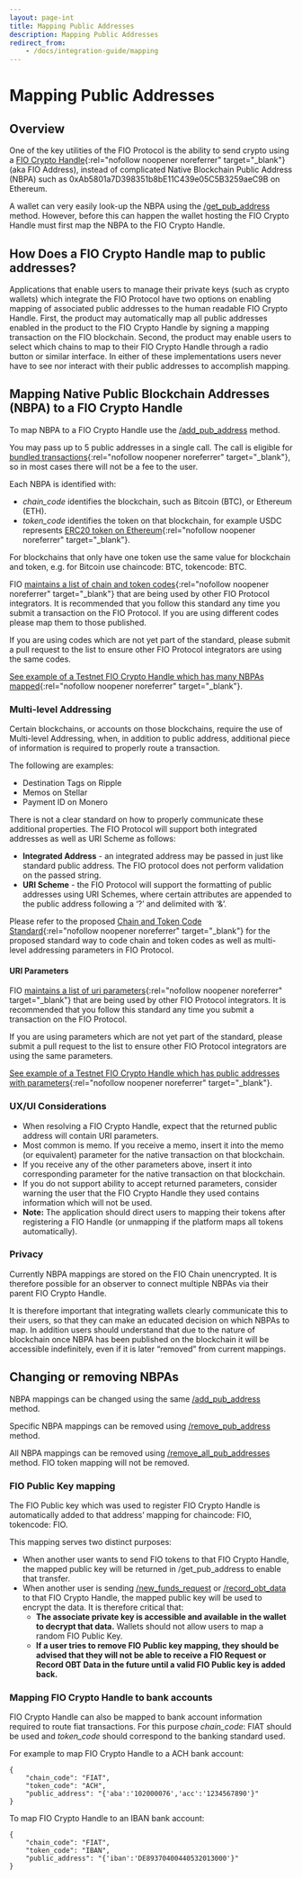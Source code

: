 ```yaml
---
layout: page-int
title: Mapping Public Addresses
description: Mapping Public Addresses
redirect_from:
    - /docs/integration-guide/mapping
---
```


# Mapping Public Addresses

## Overview

One of the key utilities of the FIO Protocol is the ability to send crypto using a [FIO Crypto Handle](https://kb.fioprotocol.io/fio-protocol/fio-addresses){:rel="nofollow noopener noreferrer" target="_blank"} (aka FIO Address), instead of complicated Native Blockchain Public Address (NBPA) such as 0xAb5801a7D398351b8bE11C439e05C5B3259aeC9B on Ethereum.

A wallet can very easily look-up the NBPA using the [/get_pub_address]({{site.baseurl}}/pages/api/fio-api/#post-/get_pub_address) method. However, before this can happen the wallet hosting the FIO Crypto Handle must first map the NBPA to the FIO Crypto Handle.

## How Does a FIO Crypto Handle map to public addresses?

Applications that enable users to manage their private keys (such as crypto wallets) which integrate the FIO Protocol have two options on enabling mapping of associated public addresses to the human readable FIO Crypto Handle.  First, the product may automatically map all public addresses enabled in the product to the FIO Crypto Handle by signing a mapping transaction on the FIO blockchain.  Second, the product may enable users to select which chains to map to their FIO Crypto Handle through a radio button or similar interface.  In either of these implementations users never have to see nor interact with their public addresses to accomplish mapping.

## Mapping Native Public Blockchain Addresses (NBPA) to a FIO Crypto Handle

To map NBPA to a FIO Crypto Handle use the [/add_pub_address]({{site.baseurl}}/pages/api/fio-api/#options-addaddress) method.

You may pass up to 5 public addresses in a single call. The call is eligible for [bundled transactions](https://kb.fioprotocol.io/fio-protocol/fio-addresses/bundling-and-fees){:rel="nofollow noopener noreferrer" target="_blank"}, so in most cases there will not be a fee to the user.

Each NBPA is identified with:

* *chain_code* identifies the blockchain, such as Bitcoin (BTC), or Ethereum (ETH).
* *token_code* identifies the token on that blockchain, for example USDC represents [ERC20 token on Ethereum](https://etherscan.io/token/0xa0b86991c6218b36c1d19d4a2e9eb0ce3606eb48){:rel="nofollow noopener noreferrer" target="_blank"}.

For blockchains that only have one token use the same value for blockchain and token, e.g. for Bitcoin use chaincode: BTC, tokencode: BTC.

FIO [maintains a list of chain and token codes](https://github.com/fioprotocol/fips/blob/master/fip-0015.md){:rel="nofollow noopener noreferrer" target="_blank"} that are being used by other FIO Protocol integrators. It is recommended that you follow this standard any time you submit a transaction on the FIO Protocol. If you are using different codes please map them to those published.

If you are using codes which are not yet part of the standard, please submit a pull request to the list to ensure other FIO Protocol integrators are using the same codes.

[See example of a Testnet FIO Crypto Handle which has many NBPAs mapped](https://fio-test.bloks.io/address/map1@mappedaddresses){:rel="nofollow noopener noreferrer" target="_blank"}.

### Multi-level Addressing

Certain blockchains, or accounts on those blockchains, require the use of Multi-level Addressing, when, in addition to public address, additional piece of information is required to properly route a transaction.

The following are examples:

* Destination Tags on Ripple
* Memos on Stellar
* Payment ID on Monero

There is not a clear standard on how to properly communicate these additional properties. The FIO Protocol will support both integrated addresses as well as URI Scheme as follows:

* **Integrated Address** - an integrated address may be passed in just like standard public address. The FIO protocol does not perform validation on the passed string.
* **URI Scheme** - the FIO Protocol will support the formatting of public addresses using URI Schemes, where certain attributes are appended to the public address following a ‘?’ and delimited with ‘&’.

Please refer to the proposed [Chain and Token Code Standard](https://github.com/fioprotocol/fips/blob/master/fip-0015.md){:rel="nofollow noopener noreferrer" target="_blank"} for the proposed standard way to code chain and token codes as well as multi-level addressing parameters in FIO Protocol.

#### URI Parameters

FIO [maintains a list of uri parameters](https://github.com/fioprotocol/fips/blob/master/fip-0015.md){:rel="nofollow noopener noreferrer" target="_blank"} that are being used by other FIO Protocol integrators. It is recommended that you follow this standard any time you submit a transaction on the FIO Protocol.

If you are using parameters which are not yet part of the standard, please submit a pull request to the list to ensure other FIO Protocol integrators are using the same parameters.

[See example of a Testnet FIO Crypto Handle which has public addresses with parameters](https://fio.bloks.io/address/multilevel@fiotest){:rel="nofollow noopener noreferrer" target="_blank"}.

### UX/UI Considerations

* When resolving a FIO Crypto Handle, expect that the returned public address will contain URI parameters.
* Most common is memo. If you receive a memo, insert it into the memo (or equivalent) parameter for the native transaction on that blockchain.
* If you receive any of the other parameters above, insert it into corresponding parameter for the native transaction on that blockchain.
* If you do not support ability to accept returned parameters, consider warning the user that the FIO Crypto Handle they used contains information which will not be used.
* **Note:** The application should direct users to mapping their tokens after registering a FIO Handle (or unmapping if the platform maps all tokens automatically).

### Privacy

Currently NBPA mappings are stored on the FIO Chain unencrypted. It is therefore possible for an observer to connect multiple NBPAs via their parent FIO Crypto Handle.

It is therefore important that integrating wallets clearly communicate this to their users, so that they can make an educated decision on which NBPAs to map. In addition users should understand that due to the nature of blockchain once NBPA has been published on the blockchain it will be accessible indefinitely, even if it is later “removed” from current mappings.

## Changing or removing NBPAs

NBPA mappings can be changed using the same [/add_pub_address]({{site.baseurl}}/pages/api/fio-api/#options-addaddress) method.

Specific NBPA mappings can be removed using [/remove_pub_address]({{site.baseurl}}/pages/api/fio-api/#options-remaddress) method.

All NBPA mappings can be removed using [/remove_all_pub_addresses]({{site.baseurl}}/pages/api/fio-api/#options-remalladdr) method. FIO token mapping will not be removed.

### FIO Public Key mapping

The FIO Public key which was used to register FIO Crypto Handle is automatically added to that address’ mapping for chaincode: FIO, tokencode: FIO.

This mapping serves two distinct purposes:

* When another user wants to send FIO tokens to that FIO Crypto Handle, the mapped public key will be returned in /get_pub_address to enable that transfer.
* When another user is sending [/new_funds_request]({{site.baseurl}}/pages/api/fio-api/#options-newfundsreq) or [/record_obt_data]({{site.baseurl}}/pages/api/fio-api/#options-recordobt) to that FIO Crypto Handle, the mapped public key will be used to encrypt the data. It is therefore critical that:
   * **The associate private key is accessible and available in the wallet to decrypt that data.** Wallets should not allow users to map a random FIO Public Key.
   * **If a user tries to remove FIO Public key mapping, they should be advised that they will not be able to receive a FIO Request or Record OBT Data in the future until a valid FIO Public key is added back.**

### Mapping FIO Crypto Handle to bank accounts

FIO Crypto Handle can also be mapped to bank account information required to route fiat transactions. For this purpose *chain_code*: FIAT should be used and *token_code* should correspond to the banking standard used.

For example to map FIO Crypto Handle to a ACH bank account:
```
{
	"chain_code": "FIAT",
	"token_code": "ACH",
	"public_address": "{'aba':'102000076','acc':'1234567890'}"
}
```

To map FIO Crypto Handle to an IBAN bank account:
```
{
	"chain_code": "FIAT",
	"token_code": "IBAN",
	"public_address": "{'iban':'DE89370400440532013000'}"
}
```
